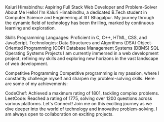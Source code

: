 Kaluri Himabindhu: Aspiring Full Stack Web Developer and Problem-Solver
About Me
Hello! I'm Kaluri Himabindhu, a dedicated B.Tech student in Computer Science and Engineering at IIIT Bhagalpur. My journey through the dynamic field of technology has been thrilling, marked by continuous learning and exploration.

Skills
Programming Languages: Proficient in C, C++, HTML, CSS, and JavaScript.
Technologies:
Data Structures and Algorithms (DSA)
Object-Oriented Programming (OOP)
Database Management Systems (DBMS)
SQL
Operating Systems
Projects
I am currently immersed in a web development project, refining my skills and exploring new horizons in the vast landscape of web development.

Competitive Programming
Competitive programming is my passion, where I constantly challenge myself and sharpen my problem-solving skills. Here are some of my achievements:

CodeChef: Achieved a maximum rating of 1801, tackling complex problems.
LeetCode: Reached a rating of 1775, solving over 1200 questions across various platforms.
Let's Connect!
Join me on this exciting journey as we dive deeper into the world of technology and innovative problem-solving. I am always open to collaboration on exciting projects.

